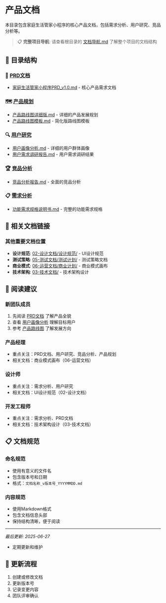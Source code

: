 # 产品文档

本目录包含家庭生活管家小程序的核心产品文档，包括需求分析、用户研究、竞品分析等。

> 📋 **完整项目导航**: 请查看根目录的 [文档导航.md](../文档导航.md) 了解整个项目的文档结构

## 📁 目录结构

### 📖 [PRD文档](./PRD文档/)
- [家庭生活管家小程序PRD_v1.0.md](./PRD文档/家庭生活管家小程序PRD_v1.0.md) - 核心产品需求文档

### 🗺️ [产品规划](./产品规划/)
- [产品路线图详细版.md](./产品规划/产品路线图详细版.md) - 详细的产品发展规划
- [产品路线图模板.md](./产品规划/产品路线图模板.md) - 简化版路线图模板

### 🔍 [用户研究](./用户研究/)
- [用户画像分析.md](./用户研究/用户画像分析.md) - 详细的用户群体画像
- [用户需求调研报告.md](./用户研究/用户需求调研报告.md) - 用户需求调研结果

### 🏆 [竞品分析](./竞品分析/)
- [竞品分析报告.md](./竞品分析/竞品分析报告.md) - 全面的竞品分析

### 📋 [需求分析](./需求分析/)
- [功能需求规格说明书.md](./需求分析/功能需求规格说明书.md) - 完整的功能需求规格

## 🔗 相关文档链接

### 其他重要文档位置
- **设计规范**: [02-设计文档/设计规范/](../02-设计文档/设计规范/) - UI设计规范
- **测试策略**: [05-测试文档/测试计划/](../05-测试文档/测试计划/) - 测试策略文档
- **商业模式**: [06-运营文档/商业计划/](../06-运营文档/商业计划/) - 商业模式画布
- **技术架构**: [03-技术文档/](../03-技术文档/) - 技术架构设计

## 📖 阅读建议

### 新团队成员
1. 先阅读 [PRD文档](./PRD文档/家庭生活管家小程序PRD_v1.0.md) 了解产品全貌
2. 查看 [用户画像分析](./用户研究/用户画像分析.md) 理解目标用户
3. 参考 [产品路线图](./产品规划/产品路线图详细版.md) 了解发展方向

### 产品经理
- 重点关注：PRD文档、用户研究、竞品分析、产品规划
- 相关文档：商业模式画布（06-运营文档）

### 设计师
- 重点关注：需求分析、用户研究
- 相关文档：UI设计规范（02-设计文档）

### 开发工程师
- 重点关注：需求分析、PRD文档
- 相关文档：技术架构设计（03-技术文档）

## 📋 文档规范

### 命名规范
- 使用有意义的文件名
- 包含版本号和日期
- 格式：`文档名称_v版本号_YYYYMMDD.md`

### 内容规范
- 使用Markdown格式
- 包含文档信息头部
- 保持结构清晰，便于阅读

---

*最后更新: 2025-06-27*
- 定期更新和维护

## 🔄 更新流程
1. 创建或修改文档
2. 更新版本号
3. 记录变更内容
4. 团队评审确认